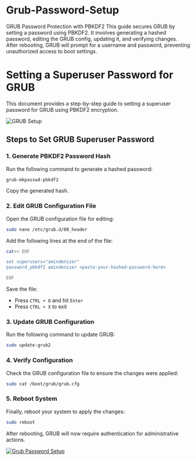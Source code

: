 # Grub-Password-Setup
GRUB Password Protection with PBKDF2  This guide secures GRUB by setting a password using PBKDF2. It involves generating a hashed password, editing the GRUB config, updating it, and verifying changes. After rebooting, GRUB will prompt for a username and password, preventing unauthorized access to boot settings.

# Setting a Superuser Password for GRUB

This document provides a step-by-step guide to setting a superuser password for GRUB using PBKDF2 encryption.

![GRUB Setup](https://github.com/AminDenizer/Grub-Password-Setup/blob/main/Grub.gif)

## Steps to Set GRUB Superuser Password

### 1. Generate PBKDF2 Password Hash
Run the following command to generate a hashed password:
```bash
grub-mkpasswd-pbkdf2
```
Copy the generated hash.

### 2. Edit GRUB Configuration File
Open the GRUB configuration file for editing:
```bash
sudo nano /etc/grub.d/00_header
```
Add the following lines at the end of the file:
```bash
cat<< EOF

set superusers="amindenizer"
password_pbkdf2 amindenizer <paste-your-hashed-password-here>

EOF
```
Save the file:
- Press `CTRL + O` and hit `Enter`
- Press `CTRL + X` to exit

### 3. Update GRUB Configuration
Run the following command to update GRUB:
```bash
sudo update-grub2
```

### 4. Verify Configuration
Check the GRUB configuration file to ensure the changes were applied:
```bash
sudo cat /boot/grub/grub.cfg
```

### 5. Reboot System
Finally, reboot your system to apply the changes:
```bash
sudo reboot
```

After rebooting, GRUB will now require authentication for administrative actions.

[![Grub Password Setup](https://img.youtube.com/vi/y2kIoila1WQ/0.jpg)](https://www.youtube.com/watch?v=y2kIoila1WQ)



